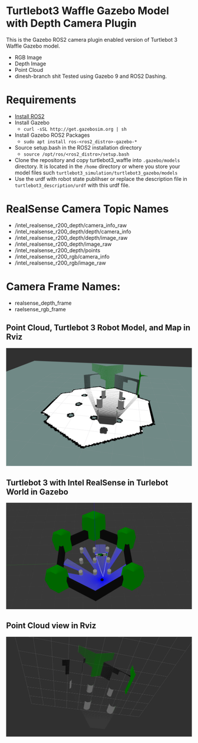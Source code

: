 # Turtlebot3 Waffle Gazebo Model with Depth Camera Plugin
This is the Gazebo ROS2 camera plugin enabled version of Turtlebot 3 Waffle Gazebo model.

- RGB Image
- Depth Image
- Point Cloud
- dinesh-branch shit
Tested using Gazebo 9 and ROS2 Dashing.

# Requirements

- [Install ROS2](https://index.ros.org/doc/ros2/Installation/Dashing/)
- Install Gazebo
    - ```curl -sSL http://get.gazebosim.org | sh```
- Install Gazebo ROS2 Packages
    - ```sudo apt install ros-<ros2_distro>-gazebo-*```
- Source setup.bash in the ROS2 installation directory
    - ```source /opt/ros/<ros2_distro>/setup.bash```
- Clone the repository and copy turtlebot3_waffle into ```.gazebo/models``` directory. It is located in the ```/home``` directory or where you store your model files such ```turtlebot3_simulation/turtlebot3_gazebo/models```
- Use the urdf with robot state publihser or replace the description file in ```turtlebot3_description/urdf``` with this urdf file.

# RealSense Camera Topic Names

- /intel_realsense_r200_depth/camera_info_raw
- /intel_realsense_r200_depth/depth/camera_info
- /intel_realsense_r200_depth/depth/image_raw
- /intel_realsense_r200_depth/image_raw
- /intel_realsense_r200_depth/points
- /intel_realsense_r200_rgb/camera_info
- /intel_realsense_r200_rgb/image_raw

# Camera Frame Names: 

- realsense_depth_frame
- raelsense_rgb_frame

## Point Cloud, Turtlebot 3 Robot Model, and Map in Rviz
![gz_realsense.png](https://github.com/mlherd/ros2_turtlebot3_waffle_intel_realsense/blob/master/pics/rviz_map_point_cloud.png?raw=true)

## Turtlebot 3 with Intel RealSense in Turlebot World in Gazebo
![gz_realsense.png](https://raw.githubusercontent.com/mlherd/ros2_turtlebot3_waffle_intel_realsense/master/pics/gz_realsense.png)

## Point Cloud view in Rviz
![gz_realsense.png](https://raw.githubusercontent.com/mlherd/ros2_turtlebot3_waffle_intel_realsense/master/pics/rviz_point_cloud.png)
